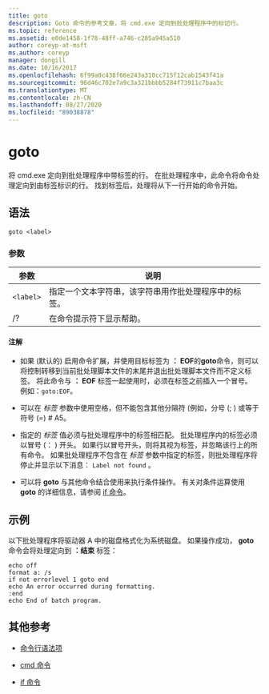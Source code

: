 ```yaml
---
title: goto
description: Goto 命令的参考文章，将 cmd.exe 定向到批处理程序中的标记行。
ms.topic: reference
ms.assetid: e0de1458-1f78-48ff-a746-c285a945a510
author: coreyp-at-msft
ms.author: coreyp
manager: dongill
ms.date: 10/16/2017
ms.openlocfilehash: 6f99a0c438f66e243a310cc715f12cab1543f41a
ms.sourcegitcommit: 96d46c702e7a9c3a321bbbb5284f73911c7baa3c
ms.translationtype: MT
ms.contentlocale: zh-CN
ms.lasthandoff: 08/27/2020
ms.locfileid: "89038878"
---
```

# <a name="goto"></a>goto

将 cmd.exe 定向到批处理程序中带标签的行。 在批处理程序中，此命令将命令处理定向到由标签标识的行。 找到标签后，处理将从下一行开始的命令开始。

## <a name="syntax"></a>语法

```
goto <label>
```

### <a name="parameters"></a>参数

| 参数 | 说明 |
| --------- | ----------- |
| `<label>` | 指定一个文本字符串，该字符串用作批处理程序中的标签。 |
| /? | 在命令提示符下显示帮助。 |

#### <a name="remarks"></a>注解

-  如果 (默认的) 启用命令扩展，并使用目标标签为 **： EOF**的**goto**命令，则可以将控制转移到当前批处理脚本文件的末尾并退出批处理脚本文件而不定义标签。 将此命令与 **： EOF** 标签一起使用时，必须在标签之前插入一个冒号。 例如：`goto:EOF`。

- 可以在 *标签* 参数中使用空格，但不能包含其他分隔符 (例如，分号 (; ) 或等于符号 (=) # A5。

- 指定的 *标签* 值必须与批处理程序中的标签相匹配。 批处理程序内的标签必须以冒号 (： ) 开头。 如果行以冒号开头，则将其视为标签，并忽略该行上的所有命令。 如果批处理程序不包含在 *标签* 参数中指定的标签，则批处理程序将停止并显示以下消息： `Label not found` 。

- 可以将 **goto** 与其他命令结合使用来执行条件操作。 有关对条件运算使用 **goto** 的详细信息，请参阅 [if 命令](if.md)。

## <a name="examples"></a>示例

以下批处理程序将驱动器 A 中的磁盘格式化为系统磁盘。 如果操作成功， **goto** 命令会将处理定向到 **：结束** 标签：

```
echo off
format a: /s
if not errorlevel 1 goto end
echo An error occurred during formatting.
:end
echo End of batch program.
```

## <a name="additional-references"></a>其他参考

- [命令行语法项](command-line-syntax-key.md)

- [cmd 命令](cmd.md)

- [if 命令](if.md)